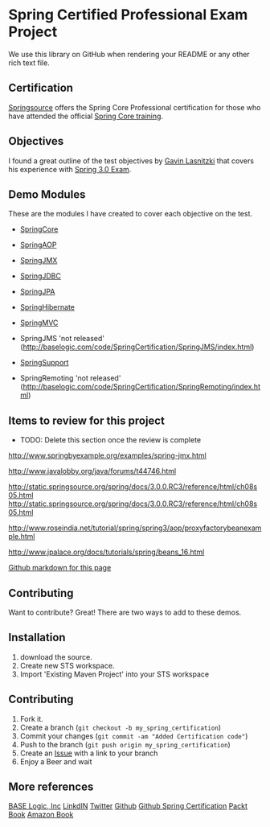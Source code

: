 Spring Certified Professional Exam Project
=============

We use this library on GitHub when rendering your README or any other
rich text file.

Certification
-------

[Springsource](http://www.springsource.com/training/certification/springprofessional) offers 
the Spring Core Professional certification for those who have attended the 
official [Spring Core training](http://www.springsource.com/training/course?courseID=17750).


Objectives
-------

I found a great outline of the test objectives by [Gavin Lasnitzki](http://springcert.sourceforge.net) 
that covers his experience with [Spring 3.0 Exam](http://springcert.sourceforge.net/objectives.html).


Demo Modules
-------

These are the modules I have created to cover each objective on the test.

* [SpringCore](http://baselogic.com/code/SpringCertification/springCore/index.html)

* [SpringAOP](http://baselogic.com/code/SpringCertification/SpringAOP/index.html)
* [SpringJMX](http://baselogic.com/code/SpringCertification/SpringJMX/index.html)
* [SpringJDBC](http://baselogic.com/code/SpringCertification/springJDBC/index.html)
* [SpringJPA](http://baselogic.com/code/SpringCertification/springJPA/index.html)
* [SpringHibernate](http://baselogic.com/code/SpringCertification/springHibernate/index.html)
* [SpringMVC](http://baselogic.com/code/SpringCertification/SpringMVC/index.html)

* SpringJMS 'not released' (http://baselogic.com/code/SpringCertification/SpringJMS/index.html)

* [SpringSupport](http://baselogic.com/code/SpringCertification/springSupport/index.html)
* SpringRemoting 'not released' (http://baselogic.com/code/SpringCertification/SpringRemoting/index.html)


Items to review for this project
------------
* TODO: Delete this section once the review is complete

http://www.springbyexample.org/examples/spring-jmx.html

http://www.javalobby.org/java/forums/t44746.html

http://static.springsource.org/spring/docs/3.0.0.RC3/reference/html/ch08s05.html
http://static.springsource.org/spring/docs/3.0.0.RC3/reference/html/ch08s05.html

http://www.roseindia.net/tutorial/spring/spring3/aop/proxyfactorybeanexample.html

http://www.jpalace.org/docs/tutorials/spring/beans_16.html


[Github markdown for this page](https://github.com/github/markup)


Contributing
------------

Want to contribute? Great! There are two ways to add to these demos.




Installation
-----------

1. download the source.
2. Create new STS workspace.
3. Import 'Existing Maven Project' into your STS workspace
    


Contributing
------------

1. Fork it.
2. Create a branch (`git checkout -b my_spring_certification`)
3. Commit your changes (`git commit -am "Added Certification code"`)
4. Push to the branch (`git push origin my_spring_certification`)
5. Create an [Issue][1] with a link to your branch
6. Enjoy a Beer and wait


More references
------------

[BASE Logic, Inc](http://baselogic.com")
[LinkdIN](http://linkedin.com/in/mickknutson")
[Twitter](http://twitter.com/mickknutson")
[Github](http://github.com/mickknutson")
[Github Spring Certification](http://mickknutson.github.com/SpringCertification/")
[Packt Book](http://www.packtpub.com/java-ee6-securing-tuning-extending-enterprise-applications-cookbook/book")
[Amazon Book](http://www.amazon.com/Cookbook-securing-extending-enterprise-applications/dp/1849683166")



[1]: https://github.com/mickknutson/SpringCertification/issues
